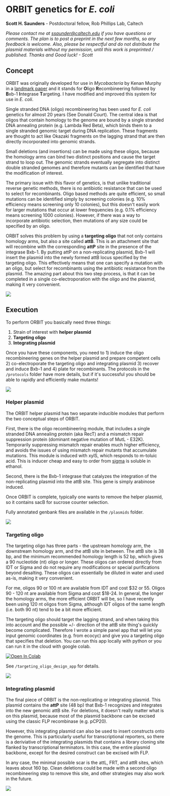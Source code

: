 # ORBIT genetics for *E. coli*

**Scott H. Saunders** - Postdoctoral fellow, Rob Phillips Lab, Caltech

*Please contact me at ssaunder@caltech.edu if you have questions or comments. The plan is to post a preprint in the next few months, so any feedback is welcome. Also, please be respectful and do not distribute the plasmid materials without my permission, until this work is preprinted / published. Thanks and Good luck! - Scott*

## Concept

ORBIT was originally developed for use in *Mycobacteria* by Kenan Murphy in a [landmark paper](https://doi.org/10.1128/mBio.01467-18) and it stands for **O**ligo **R**ecombineering followed by **B**xb-1 **I**ntegrase **T**argeting. I have modified and improved this system for use in *E. coli*. 

Single stranded DNA (oligo) recombineering has been used for *E. coli* genetics for almost 20 years (See Donald Court). The central idea is that oligos that contain homology to the genome are bound by a single stranded DNA annealing protein (e.g. Lambda Red Beta), which binds them to a single stranded genomic target during DNA replication. These fragments are thought to act like Okazaki fragments on the lagging strand that are then directly incorporated into genomic strands. 

Small deletions (and insertions) can be made using these oligos, because the homology arms can bind two distinct positions and cause the target strand to loop out. The genomic strands eventually segregate into distinct double stranded genomes and therefore mutants can be identified that have the modification of interest. 

The primary issue with this flavor of genetics, is that unlike traditional reverse genetic methods, there is no antibiotic resistance that can be used to select for recombinants. Oligo based methods are quite efficient, so small mutations can be identified simply by screening colonies (e.g. 10% efficiency means screening only 10 colonies), but this doesn't easily work for larger mutations that occur at lower frequencies (e.g. 0.1% efficiency means screening 1000 colonies). However, if there was a way to incorporate antibiotic selection, then mutations of any size could be specified by an oligo.

ORBIT solves this problem by using a **targeting oligo** that not only contains homology arms, but also a site called **attB**. This is an attachment site that will recombine with the corresponding **attP** site in the presence of the integrase Bxb-1. By putting attP on a non-replicating plasmid, Bxb-1 will insert the plasmid into the newly formed attB locus specified by the targeting oligo. This effectively means that one can specify a mutation with an oligo, but select for recombinants using the antibiotic resistance from the plasmid. The amazing part about this two step process, is that it can be completed in a single co-electroporation with the oligo and the plasmid, making it very convenient.

![](figures/orbit_overview.png)

## Execution

To perform ORBIT you basically need three things:

1. Strain of interest with **helper plasmid**
2. **Targeting oligo**
3. **Integrating plasmid**

Once you have these components, you need to 1) induce the oligo recombineering genes on the helper plasmid and prepare competent cells 2) co-electroporate the targeting oligo and integrating plasmid 3) recover and induce Bxb-1 and 4) plate for recombinants. The protocols in the `/protocols` folder have more details, but if it's successful you should be able to rapidly and efficiently make mutants!

![](figures/orbit_diagram_2.png)

### Helper plasmid

The ORBIT helper plasmid has two separate inducible modules that perform the two conceptual steps of ORBIT. 

First, there is the oligo recombineering module, that includes a single stranded DNA annealing protein (aka RecT) and a mismatch repair suppression protein (dominant negative mutation of MutL - E32K). Temporarily suppressing mismatch repair enables much higher efficiency, and avoids the issues of using mismatch repair mutants that accumulate mutations. This module is induced with xylS, which responds to m-toluic acid. This is inducer cheap and easy to order from [sigma](https://www.sigmaaldrich.com/catalog/product/aldrich/t36609?lang=en&region=US) is soluble in ethanol.

Second, there is the Bxb-1 integrase that catalyzes the integration of the non-replicating plasmid into the attB site. This gene is simply arabinose induced.

Once ORBIT is complete, typically one wants to remove the helper plasmid, so it contains sacB for sucrose counter selection. 

Fully annotated genbank files are available in the `/plasmids` folder.

![](figures/orbit_helper_plasmid.png)

### Targeting oligo

The targeting oligo has three parts - the upstream homology arm, the downstream homology arm, and the attB site in between. The attB site is 38 bp, and the minimum recommended homology length is 52 bp, which gives a 90 nucleotide (nt) oligo or longer. These oligos can ordered directly from IDT or Sigma and do not require any modifications or special purifications beyond desalting. These oligos can essentially be diluted in water and used as-is, making it very convenient.

For me, oligos 90 or 100 nt are available from IDT and cost \$32 or 55. Oligos 90 - 120 nt are available from Sigma and cost \$18-24. In general, the longer the homology arms, the more efficient ORBIT will be, so I have recently been using 120 nt oligos from Sigma, although IDT oligos of the same length (i.e. both 90 nt) tend to be a bit more efficient.

The targeting oligo should target the lagging strand, and when taking this into account and the possible +/- direction of the attB site thing's quickly become complicated. Therefore I wrote a simple panel app that will let you input genomic coordinates (e.g. from ecocyc) and give you a targeting oligo that specifies that deletion. You can run this app locally with python or you can run it in the cloud with google colab.

[![Open In Colab](https://colab.research.google.com/assets/colab-badge.svg)](https://colab.research.google.com/github/scott-saunders/orbit/blob/main/targeting_oligo_design_app/ORBIT_targeting_oligo_app_gcolab.ipynb)

See `/targeting_oligo_design_app` for details.

![](figures/orbit_TO_app.png)

### Integrating plasmid

The final piece of ORBIT is the non-replicating or integrating plasmid. This plasmid contains the **attP** site (48 bp) that Bxb-1 recognizes and integrates into the new genomic attB site. For deletions, it doesn't really matter what is on this plasmid, because most of the plasmid backbone can be excised using the classic FLP recombinase (e.g. pCP20).

However, this integrating plasmid can also be used to insert constructs onto the genome. This is particularly useful for transcriptional reporters, so there is a deriviative of the integrating plasmids that contains a library cloning site flanked by transcriptional terminators. In this case, the entire plasmid backbone, except for the desired construct can be excised with FLP.

In any case, the minimal possible scar is the attL, FRT, and attR sites, which leaves about 160 bp. Clean deletions could be made with a second oligo recombineering step to remove this site, and other strategies may also work in the future.

![](figures/ORBIT_FRT.png)
